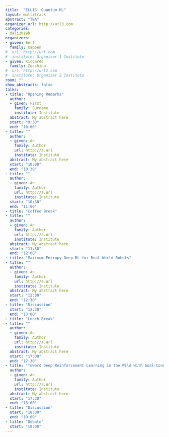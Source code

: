```yaml
---
title:  "ELLIS: Quantum ML"
layout: multitrack
abstract: "TBA"
organizer_url: http://url3.com
categories:
- dali2019b
organizers:
- given: Bert   
  family: Kappen
#  url: http://url.com
#  institute: Organizer 1 Institute
- given: Riccardo
  family: Zecchina
#  url: http://url2.com
#  institute: Organizer 2 Institute
room: ""
show_abstracts: false
talks:
- title: "Opening Remarks"
  author:
  - given: First
    family: Surname
    institute: Institute
  abstract: My abstract here
  start: "9:30"
  end: "10:00"
- title: ""
  author:
  - given: An
    family: Author
    url: http://a.url
    institute: Institute
  abstract: My abstract here
  start: "10:00"
  end: "10:30"
- title: ""
  author:
  - given: An
    family: Author
    url: http://a.url
    institute: Institute
  start: "10:30"
  end: "11:00"
- title: "Coffee Break"
- title: ""
  author:
  - given: An
    family: Author
    url: http://a.url
    institute: Institute
  abstract: My abstract here
  start: "11:30"
  end: "12:00"
- title: "Maximum Entropy Deep RL for Real-World Robots"
- title: ""
  author:
  - given: An
    family: Author
    url: http://a.url
    institute: Institute
  abstract: My abstract here
  start: "12:00"
  end: "12:30"
- title: "Discussion"
  start: "12:30"
  end: "13:00"
- title: "Lunch Break"
- title: ""
  author:
  - given: An
    family: Author
    url: http://a.url
    institute: Institute
  abstract: My abstract here
  start: "17:00"
  end: "17:30"
- title: "Toward Deep Reinforcement Learning in the Wild with Goal-Conditioned Value Functions"
  author:
  - given: An
    family: Author
    url: http://a.url
    institute: Institute
  abstract: My abstract here
  start: "17:30"
  end: "18:00"
- title: "Discussion"
  start: "18:00"
  end: "19:00"
- title: "Debate"
  start: "19:00"
---
```

